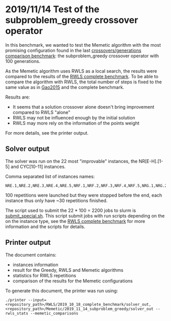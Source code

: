 # 2019/11/14 Test of the subproblem_greedy crossover operator

In this benchmark, we wanted to test the Memetic algorithm with the most promising configuration found in the last [crossovers/generations comparison benchmark](../2019_11_12_crossovers_generations_comparison): the subproblem_greedy crossover operator with 100 generations.
 
As the Memetic algorithm uses RWLS as a local search, the results were compared to the results of the [RWLS complete benchmark](../../RWLS/2019_10_18_complete_benchmark). To be able to compare the algorithm with RWLS, the total number of steps is fixed to the same value as in [Gao2015](../../References.md) and the complete benchmark.

Results are:
 - It seems that a solution crossover alone doesn't bring improvement compared to RWLS "alone"
 - RWLS may not be influenced enough by the initial solution
 - RWLS may more rely on the information of the points weight

For more details, see the printer output.

## Solver output

The solver was run on the 22 most "improvable" instances, the NR\[E-H\].\[1-5\] and CYC\[10-11\] instances.

Comma separated list of instances names:
```
NRE.1,NRE.2,NRE.3,NRE.4,NRE.5,NRF.1,NRF.2,NRF.3,NRF.4,NRF.5,NRG.1,NRG.2,NRG.3,NRG.4,NRG.5,NRH.1,NRH.2,NRH.3,NRH.4,NRH.5,CYC10,CYC11
```

100 repetitions were launched but they were stopped before the end, each instance thus only have ~30 repetitions finished.

The script used to submit the 22 * 100 = 2200 jobs to slurm is [submit_special.sh](./scripts/submit_special.sh). This script submit jobs with run scripts depending on the on the instance type, see the [RWLS complete benchmark](../../RWLS/2019_10_18_complete_benchmark) for more information and the scripts for details.

## Printer output

The document contains:
- instances information
- result for the Greedy, RWLS and Memetic algorithms
- statistics for RWLS repetitions
- comparison of the results for the Memetic configurations

To generate this document, the printer was run using:
```
./printer --input=<repository_path>/RWLS/2019_10_18_complete_benchmark/solver_out,<repository_path>/Memetic/2019_11_14_subproblem_greedy/solver_out --rwls_stats --memetic_comparisons
```
